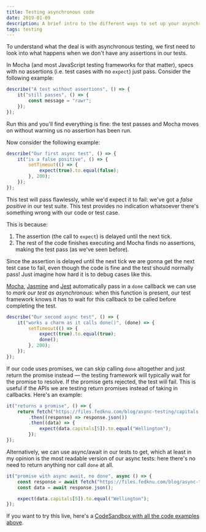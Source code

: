 ```yaml
---
title: Testing asynchronous code
date: 2019-01-09
description: A brief intro to the different ways to set up your asynchronous tests and the reason behind it.
tags: testing
---
```


To understand what the deal is with asynchronous testing, we first need to look into what happens when we don't have any assertions in our
tests.

In Mocha (and most JavaScript testing frameworks for that matter), specs with no assertions (i.e. test cases with no `expect`) just pass.
Consider the following example:

```js
describe("A test without assertions", () => {
	it("still passes", () => {
		const message = "rawr";
	});
});
```

Run this and you'll find everything is fine: the test passes and Mocha moves on without warning us no assertion has been run.

Now consider the following example:

```js
describe("Our first async test", () => {
	it("is a false positive", () => {
		setTimeout(() => {
			expect(true).to.equal(false);
		}, 200);
	});
});
```

This test will pass flawlessly, while we'd expect it to fail: we've got a _false positive_ in our test suite. This test provides no
indication whatsoever there's something wrong with our code or test case.

This is because:

1. The assertion (the call to `expect`) is delayed until the next tick.
2. The rest of the code finishes executing and Mocha finds no assertions, making the test pass (as we've seen before).

Since the assertion is delayed until the next tick we are gonna get the next test case to fail, even though the code is fine and the test
should normally pass! Just imagine how hard it is to debug cases like this.

[Mocha](https://mochajs.org/#asynchronous-code), [Jasmine](https://jasmine.github.io/tutorials/async) and
[Jest](https://jestjs.io/docs/en/asynchronous#callbacks) automatically pass in a `done` callback we can use to _mark our test as
asynchronous_: when this function is present, our test framework knows it has to wait for this callback to be called before completing the
test.

```js
describe("Our second async test", () => {
	it("works a charm as it calls done()", (done) => {
		setTimeout(() => {
			expect(true).to.equal(true);
			done();
		}, 200);
	});
});
```

If our code uses promises, we can skip calling `done` altogether and just return the promise instead — the testing framework will typically
wait for the promise to resolve. If the promise gets rejected, the test will fail. This is useful if the APIs we are testing return promises
instead of taking in callbacks. Here's an example:

```js
it("returns a promise", () => {
	return fetch("https://files.fedknu.com/blog/async-testing/capitals.json")
		.then((response) => response.json())
		.then((data) => {
			expect(data.capitals[5]).to.equal("Wellington");
		});
});
```

Alternatively, we can use async/await in our tests to get, which at least in my opinion is the most readable version of our async tests:
here there's no need to return anything nor call `done` at all.

```js
it("promise with async await, no done", async () => {
	const response = await fetch("https://files.fedknu.com/blog/async-testing/capitals.json");
	const data = await response.json();

	expect(data.capitals[5]).to.equal("Wellington");
});
```

If you want to try this live, here's a
[CodeSandbox with all the code examples above](https://codesandbox.io/s/elegant-feynman-zdy2k?file=/test.js).
